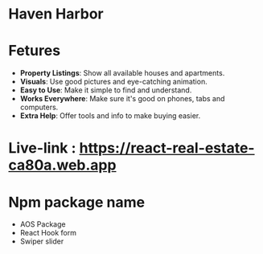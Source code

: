 # Haven Harbor

# Fetures
- **Property Listings**: Show all available houses and apartments.
- **Visuals**: Use good pictures and eye-catching animation.
- **Easy to Use**: Make it simple to find and understand.
- **Works Everywhere**: Make sure it's good on phones, tabs and computers.
- **Extra Help**: Offer tools and info to make buying easier.

# Live-link : https://react-real-estate-ca80a.web.app

# Npm package name 
- AOS Package
- React Hook form
- Swiper slider
